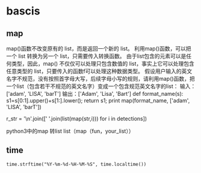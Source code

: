 # bascis

## map
map()函数不改变原有的 list，而是返回一个新的 list。
  利用map()函数，可以把一个 list 转换为另一个 list，只需要传入转换函数。
由于list包含的元素可以是任何类型，因此，map() 不仅仅可以处理只包含数值的 list，事实上它可以处理包含任意类型的 list，只要传入的函数f可以处理这种数据类型。
假设用户输入的英文名字不规范，没有按照首字母大写，后续字母小写的规则，请利用map()函数，把一个list（包含若干不规范的英文名字）变成一个包含规范英文名字的list：
输入：['adam', 'LISA', 'barT']
输出：['Adam', 'Lisa', 'Bart']
def format_name(s):
    s1=s[0:1].upper()+s[1:].lower();
    return s1;
print map(format_name, ['adam', 'LISA', 'barT'])


r_str = '\n'.join([' '.join(list(map(str,i))) for i in detections])

python3中的map 转list  list（map（fun，your_list））

## time
```
time.strftime("%Y-%m-%d-%H-%M-%S", time.localtime())
```

